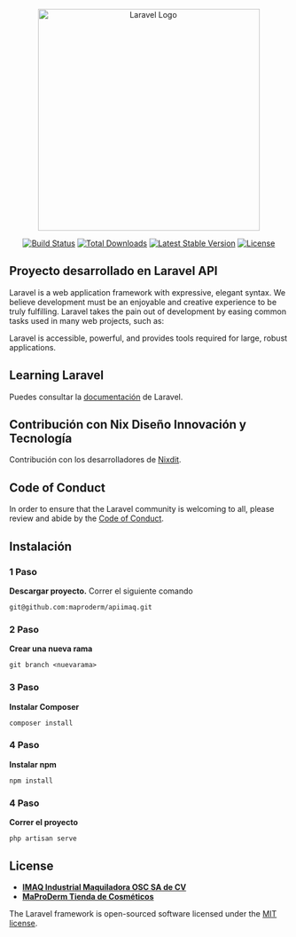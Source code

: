 <p align="center"><a href="https://laravel.com" target="_blank"><img src="https://raw.githubusercontent.com/laravel/art/master/logo-lockup/5%20SVG/2%20CMYK/1%20Full%20Color/laravel-logolockup-cmyk-red.svg" width="400" alt="Laravel Logo"></a></p>

<p align="center">
<a href="https://github.com/laravel/framework/actions"><img src="https://github.com/laravel/framework/workflows/tests/badge.svg" alt="Build Status"></a>
<a href="https://packagist.org/packages/laravel/framework"><img src="https://img.shields.io/packagist/dt/laravel/framework" alt="Total Downloads"></a>
<a href="https://packagist.org/packages/laravel/framework"><img src="https://img.shields.io/packagist/v/laravel/framework" alt="Latest Stable Version"></a>
<a href="https://packagist.org/packages/laravel/framework"><img src="https://img.shields.io/packagist/l/laravel/framework" alt="License"></a>
</p>

## Proyecto desarrollado en Laravel API

Laravel is a web application framework with expressive, elegant syntax. We believe development must be an enjoyable and creative experience to be truly fulfilling. Laravel takes the pain out of development by easing common tasks used in many web projects, such as:

Laravel is accessible, powerful, and provides tools required for large, robust applications.

## Learning Laravel

Puedes consultar la [documentación](https://laravel.com/docs) de Laravel.


## Contribución con Nix Diseño Innovación y Tecnología

Contribución con los desarrolladores de [Nixdit](https://nixdit.com).

## Code of Conduct

In order to ensure that the Laravel community is welcoming to all, please review and abide by the [Code of Conduct](https://laravel.com/docs/contributions#code-of-conduct).

## Instalación
### 1 Paso
**Descargar proyecto.** Correr el siguiente comando

    git@github.com:maproderm/apiimaq.git

### 2 Paso
**Crear una nueva rama** 

    git branch <nuevarama>

### 3 Paso
**Instalar Composer** 

    composer install

### 4 Paso
**Instalar npm** 

    npm install

### 4 Paso
**Correr el proyecto** 

    php artisan serve


## License

- **[IMAQ Industrial Maquiladora OSC SA de CV](https://industrialmaquiladora.com/)**
- **[MaProDerm Tienda de Cosméticos](https://maproderm.com)**

The Laravel framework is open-sourced software licensed under the [MIT license](https://opensource.org/licenses/MIT).
